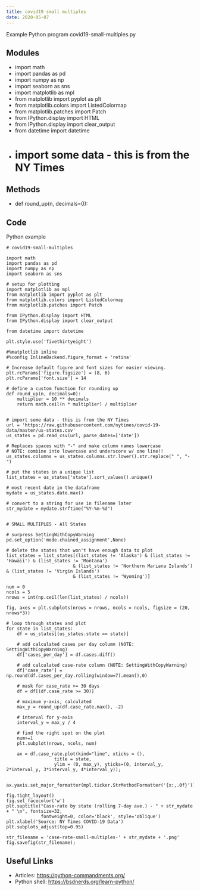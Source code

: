 ```yaml
---
title: covid19 small multiples
date: 2020-05-07
---
```

Example Python program covid19-small-multiples.py

## Modules

* import math
* import pandas as pd
* import numpy as np
* import seaborn as sns
* import matplotlib as mpl
* from matplotlib import pyplot as plt
* from matplotlib.colors import ListedColormap
* from matplotlib.patches import Patch
* from IPython.display import HTML
* from IPython.display import clear_output
* from datetime import datetime
* # import some data - this is from the NY Times

## Methods

* def round_up(n, decimals=0):

## Code

Python example

    # covid19-small-multiples
    
    import math
    import pandas as pd
    import numpy as np
    import seaborn as sns
    
    # setup for plotting
    import matplotlib as mpl
    from matplotlib import pyplot as plt
    from matplotlib.colors import ListedColormap
    from matplotlib.patches import Patch
    
    from IPython.display import HTML
    from IPython.display import clear_output
    
    from datetime import datetime
    
    plt.style.use('fivethirtyeight')
    
    #%matplotlib inline
    #%config InlineBackend.figure_format = 'retina'
    
    # Increase default figure and font sizes for easier viewing.
    plt.rcParams['figure.figsize'] = (8, 6)
    plt.rcParams['font.size'] = 14
    
    # define a custom function for rounding up
    def round_up(n, decimals=0):
        multiplier = 10 ** decimals
        return math.ceil(n * multiplier) / multiplier
    
    
    # import some data - this is from the NY Times
    url = 'https://raw.githubusercontent.com/nytimes/covid-19-data/master/us-states.csv'
    us_states = pd.read_csv(url, parse_dates=['date'])
    
    # Replaces spaces with "-" and make column names lowercase
    # NOTE: combine into lowercase and underscore w/ one line!!
    us_states.columns = us_states.columns.str.lower().str.replace(" ", "-")
    
    # put the states in a unique list
    list_states = us_states['state'].sort_values().unique()
    
    # most recent date in the dataframe
    mydate = us_states.date.max()
    
    # convert to a string for use in filename later
    str_mydate = mydate.strftime("%Y-%m-%d")
    
    
    # SMALL MULTIPLES - All States
    
    # surpress SettingWithCopyWarning
    pd.set_option('mode.chained_assignment',None)
    
    # delete the states that won't have enough data to plot
    list_states = list_states[(list_states != 'Alaska') & (list_states != 'Hawaii') & (list_states != 'Montana') 
                             & (list_states != 'Northern Mariana Islands') & (list_states != 'Virgin Islands')
                             & (list_states != 'Wyoming')]
    
    num = 0
    ncols = 5
    nrows = int(np.ceil(len(list_states) / ncols))
    
    fig, axes = plt.subplots(nrows = nrows, ncols = ncols, figsize = (20, nrows*3))
    
    # loop through states and plot
    for state in list_states:
        df = us_states[(us_states.state == state)]
    
        # add calculated cases per day column (NOTE: SettingWithCopyWarning)
        df['cases_per_day'] = df.cases.diff()
    
        # add calculated case-rate column (NOTE: SettingWithCopyWarning)
        df['case_rate'] = np.round(df.cases_per_day.rolling(window=7).mean(),0)
    
        # mask for case_rate >= 30 days
        df = df[(df.case_rate >= 30)]
    
        # maximum y-axis, calculated
        max_y = round_up(df.case_rate.max(), -2)
    
        # interval for y-axis
        interval_y = max_y / 4
    
        # find the right spot on the plot
        num+=1
        plt.subplot(nrows, ncols, num)
        
        ax = df.case_rate.plot(kind="line", xticks = (),
                      title = state,
                      ylim = (0, max_y), yticks=(0, interval_y, 2*interval_y, 3*interval_y, 4*interval_y));
    
        ax.yaxis.set_major_formatter(mpl.ticker.StrMethodFormatter('{x:,.0f}'))
    
    fig.tight_layout()
    fig.set_facecolor('w')
    plt.suptitle("Case-rate by state (rolling 7-day ave.) - " + str_mydate + " \n", fontsize=32, 
                 fontweight=0, color='black', style='oblique')
    plt.xlabel('Source: NY Times COVID-19 Data')
    plt.subplots_adjust(top=0.95)
    
    str_filename = 'case-rate-small-multiples-' + str_mydate + '.png'
    fig.savefig(str_filename);

## Useful Links

- Articles: https://python-commandments.org/
- Python shell: https://bsdnerds.org/learn-python/
